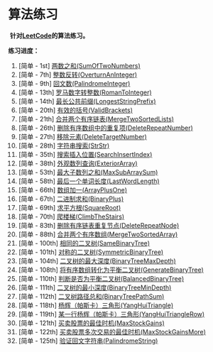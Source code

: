 # 算法练习
​	**针对[LeetCode](https://leetcode-cn.com)的算法练习。**



**练习进度：**

1. [简单 - 1st] [两数之和(SumOfTwoNumbers)](https://leetcode-cn.com/problems/two-sum/)
2. [简单 - 7th] [整数反转(OverturnAnInteger)](https://leetcode-cn.com/problems/reverse-integer/)
3. [简单 - 9th] [回文数(PalindromeInteger)](https://leetcode-cn.com/problems/palindrome-number/)
4. [简单 - 13th] [罗马数字转整数(RomanToInteger)](https://leetcode-cn.com/problems/roman-to-integer/)
5. [简单 - 14th] [最长公共前缀(LongestStringPrefix)](https://leetcode-cn.com/problems/longest-common-prefix/)
6. [简单 - 20th] [有效的括号(ValidBrackets)](https://leetcode-cn.com/problems/valid-parentheses/)
7. [简单 - 21th] [合并两个有序链表(MergeTwoSortedLists)](https://leetcode-cn.com/problems/merge-two-sorted-lists/)
8. [简单 - 26th] [删除有序数组中的重复项(DeleteRepeatNumber)](https://leetcode-cn.com/problems/remove-duplicates-from-sorted-array/)
9. [简单 - 27th] [移除元素(DeleteTargetNumber)](https://leetcode-cn.com/problems/remove-element/)
10. [简单 - 28th] [字符串搜索(StrStr)](https://leetcode-cn.com/problems/implement-strstr/)
11. [简单 - 35th] [搜索插入位置(SearchInsertIndex)](https://leetcode-cn.com/problems/search-insert-position/)
12. [简单 - 38th] [外观数列查询(ExteriorArray)](https://leetcode-cn.com/problems/count-and-say/)
13. [简单 - 53th] [最大子数列之和(MaxSubArraySum)](https://leetcode-cn.com/problems/maximum-subarray/)
14. [简单 - 58th] [最后一个单词长度(LastWordLength)](https://leetcode-cn.com/problems/length-of-last-word/)
15. [简单 - 66th] [数组加一(ArrayPlusOne)](https://leetcode-cn.com/problems/plus-one/)
16. [简单 - 67th] [二进制求和(BinaryPlus)](https://leetcode-cn.com/problems/add-binary/)
17. [简单 - 69th] [求平方根(SquareRoot)](https://leetcode-cn.com/problems/sqrtx/)
18. [简单 - 70th] [爬楼梯(ClimbTheStairs)](https://leetcode-cn.com/problems/climbing-stairs/)
19. [简单 - 83th] [删除有序链表重复节点(DeleteRepeatNode)](https://leetcode-cn.com/problems/remove-duplicates-from-sorted-list/)
20. [简单 - 88th] [合并两个有序数组(MergeTwoSortedArray)](https://leetcode-cn.com/problems/merge-sorted-array/)
21. [简单 - 100th] [相同的二叉树(SameBinaryTree)](https://leetcode-cn.com/problems/same-tree/)
22. [简单 - 101th] [对称的二叉树(SymmetricBinaryTree)](https://leetcode-cn.com/problems/symmetric-tree/)
23. [简单 - 104th] [二叉树的最大深度(BinaryTreeMaxDepth)](https://leetcode-cn.com/problems/maximum-depth-of-binary-tree/)
24. [简单 - 108th] [将有序数组转化为平衡二叉树(GenerateBinaryTree)](https://leetcode-cn.com/problems/convert-sorted-array-to-binary-search-tree/)
25. [简单 - 110th] [判断是否为平衡二叉树(BalancedBinaryTree)](https://leetcode-cn.com/problems/balanced-binary-tree/)
26. [简单 - 111th] [二叉树的最小深度(BinaryTreeMinDepth)](https://leetcode-cn.com/problems/minimum-depth-of-binary-tree/)
27. [简单 - 112th] [二叉树路径总和(BinaryTreePathSum)](https://leetcode-cn.com/problems/path-sum/)
28. [简单 - 118th] [杨辉（帕斯卡）三角形(YangHuiTriangle)](https://leetcode-cn.com/problems/pascals-triangle/)
29. [简单 - 119th] [某一行杨辉（帕斯卡）三角形(YangHuiTriangleRow)](https://leetcode-cn.com/problems/pascals-triangle-ii/)
30. [简单 - 121th] [买卖股票的最佳时机(MaxStockGains)](https://leetcode-cn.com/problems/best-time-to-buy-and-sell-stock/)
31. [简单 - 122th] [买卖股票多次交易的最佳时机(MaxStockGainsMore)](https://leetcode-cn.com/problems/best-time-to-buy-and-sell-stock-ii/)
32. [简单 - 125th] [验证回文字符串(PalindromeString)](https://leetcode-cn.com/problems/valid-palindrome/)

